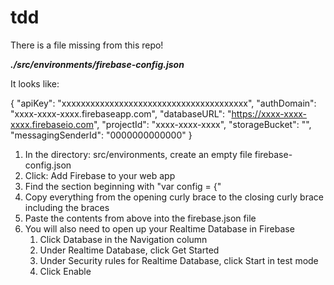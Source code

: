 # tdd

There is a file missing from this repo!

*__./src/environments/firebase-config.json__*

It looks like:

{
  "apiKey": "xxxxxxxxxxxxxxxxxxxxxxxxxxxxxxxxxxxxxxx",
  "authDomain": "xxxx-xxxx-xxxx.firebaseapp.com",
  "databaseURL": "https://xxxx-xxxx-xxxx.firebaseio.com",
  "projectId": "xxxx-xxxx-xxxx",
  "storageBucket": "",
  "messagingSenderId": "0000000000000"
}

1. In the directory: src/environments, create an empty file firebase-config.json
1. Click: Add Firebase to your web app
1. Find the section beginning with "var config = {"
1. Copy everything from the opening curly brace to the closing curly brace including the braces
1. Paste the contents from above into the firebase.json file
1. You will also need to open up your Realtime Database in Firebase
    1. Click Database in the Navigation column
    1. Under Realtime Database, click Get Started
    1. Under Security rules for Realtime Database, click Start in test mode
    1. Click Enable
